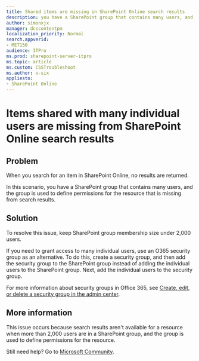 ```yaml
---
title: Shared items are missing in SharePoint Online search results
description: you have a SharePoint group that contains many users, and the group is used to define permissions for the resource that is missing from search results.
author: simonxjx
manager: dcscontentpm
localization_priority: Normal
search.appverid: 
- MET150
audience: ITPro
ms.prod: sharepoint-server-itpro
ms.topic: article
ms.custom: CSSTroubleshoot
ms.author: v-six
appliesto:
- SharePoint Online
---
```


# Items shared with many individual users are missing from SharePoint Online search results

## Problem

When you search for an item in SharePoint Online, no results are returned.

In this scenario, you have a SharePoint group that contains many users, and the group is used to define permissions for the resource that is missing from search results.

## Solution

To resolve this issue, keep SharePoint group membership size under 2,000 users.

If you need to grant access to many individual users, use an O365 security group as an alternative. To do this, create a security group, and then add the security group to the SharePoint group instead of adding the individual users to the SharePoint group. Next, add the individual users to the security group.

For more information about security groups in Office 365, see [Create, edit, or delete a security group in the admin center](https://docs.microsoft.com/office365/admin/email/create-edit-or-delete-a-security-group?redirectSourcePath=%252fen-us%252farticle%252fcreate-edit-or-delete-a-security-group-in-the-office-365-admin-center-55c96b32-e086-4c9e-948b-a018b44510cb&view=o365-worldwide).

## More information

This issue occurs because search results aren't available for a resource when more than 2,000 users are in a SharePoint group, and the group is used to define permissions for the resource.

Still need help? Go to [Microsoft Community](https://answers.microsoft.com).

